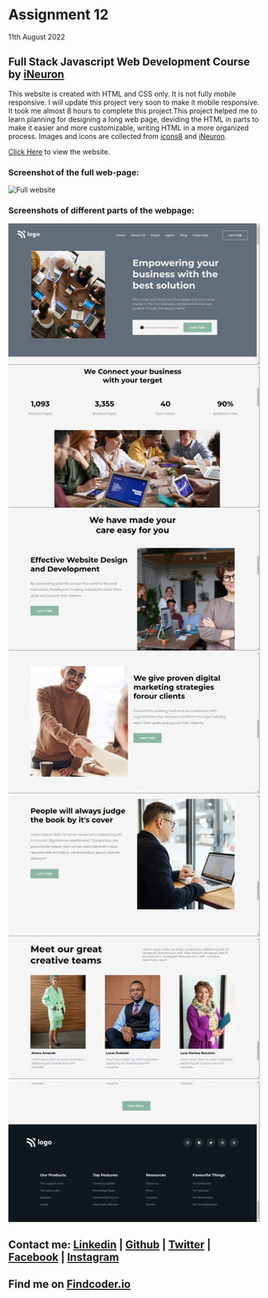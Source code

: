 # Assignment 12
11th August 2022
## Full Stack Javascript Web Development Course by [iNeuron](https://ineuron.ai/)

This website is created with HTML and CSS only. It is not fully mobile responsive. I will update this project very soon to make it mobile responsive. It took me almost 8 hours to complete this project.This project helped me to learn planning for designing a long web page, deviding the HTML in parts to make it easier and more customizable, writing HTML in a more organized process. Images and icons are collected from [icons8](https://icons8.com/) and [iNeuron](https://ineuron.ai/).

[Click Here](https://fsjs-assignment12.netlify.app/) to view the website.

### Screenshot of the full web-page:

![Full website](./images/fullpage.png)

### Screenshots of different parts of the webpage:

![1st ss](./images/ss1.png) ![2nd ss](./images/ss2.png) ![3rd ss](./images/ss3.png) ![4th ss](./images/ss4.png) ![5th ss](./images/ss5.png) ![6th ss](./images/ss6.png) ![7th ss](./images/ss7.png) 


## Contact me: [Linkedin](https://www.linkedin.com/in/subham-dutta-8670b8178/) | [Github](https://github.com/Sduttt) | [Twitter](https://twitter.com/Subhamd88404337) | [Facebook](https://www.facebook.com/profile.php?id=100073951804006) | [Instagram](https://www.instagram.com/its_subham_dutta/)

## Find me on [Findcoder.io](https://www.findcoder.io/u/sdutta)